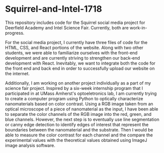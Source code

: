 # Squirrel-and-Intel-1718
This repository includes code for the Squirrel social media project for Deerfield Academy and Intel Science Fair. Currently, both are work-in-progress. 

  For the social media project, I currently have three files of code for the HTML, CSS, and React portions of the website. Along with two other students, we were able to familiarize ourselves with the front-end development and are currently striving to strengthen our back-end development with React. Inevitably, we want to integrate both the code for the front end and back end in order to successfully upload our website on the internet. 

  Additionally, I am working on another project individually as a part of my science fair project. Inspired by a six-week internship program that I participated in at UMass Amherst's optoeletronics lab, I am currently trying to create a computer program using Python to optically characterize nanomaterials based on color contrast. Using a RGB image taken from an optical microscope of a piece of nanomaterial as the input, I have been able to separate the color channels of the RGB image into the red, green, and blue channels. However, the next step is to eventually use line segmentation or canny edge detection to identify edges of interest that represent the boundaries between the nanomaterial and the substrate. Then I would be able to measure the color contrast for each channel and the compare the experimental values with the theoretical values obtained using ImageJ image analysis software. 
